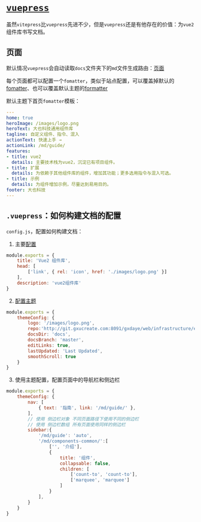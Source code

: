 # [`vuepress`](https://v2.vuepress.vuejs.org/zh/)
虽然`vitepress`比`vuepress`先进不少，但是`vuepress`还是有他存在的价值：为`vue2`组件库书写文档。

## 页面
默认情况`vuepress`会自动读取`docs`文件夹下的`md`文件生成路由：[页面](https://v2.vuepress.vuejs.org/zh/guide/page.html)

每个页面都可以配置一个`fomatter`，类似于站点配置，可以覆盖掉默认的[fomatter](https://v2.vuepress.vuejs.org/zh/reference/frontmatter.html)、也可以覆盖默认主题的[formatter](https://v2.vuepress.vuejs.org/zh/reference/default-theme/frontmatter.html)

默认主题下首页`fomatter`模板：
```yaml
---
home: true
heroImage: /images/logo.png
heroText: 大也科技通用组件库
tagline: 自定义组件、指令、混入
actionText: 快速上手 →
actionLink: /md/guide/
features:
- title: vue2
  details: 主要技术栈为vue2，沉淀已有项目组件。
- title: 扩展
  details: 为依赖于其他组件库的组件，增加其功能；更多选用指令与混入可选。
- title: 示例
  details: 为组件增加示例，尽量达到易用目的。
footer: 大也科技
---
```

## `.vuepress`：如何构建文档的配置

`config.js`，配置如何构建文档：

1. 主要[配置](https://v2.vuepress.vuejs.org/zh/reference/config.html)

```js
module.exports = {
    title: 'Vue2 组件库',
    head: [
        ['link', { rel: 'icon', href: './images/logo.png' }]
    ],
    description: 'vue2组件库'
}
```

2. [配置主题](https://v2.vuepress.vuejs.org/zh/reference/config.html)

```js
module.exports = {
    themeConfig: {
        logo: '/images/logo.png',
        repo:'http://git.gxucreate.com:8091/gxdaye/web/infrastructure/elements',
        docsDir: 'docs',
        docsBranch: 'master',
        editLinks: true,
        lastUpdated: 'Last Updated',
        smoothScroll: true
    }
}
```

3. 使用主题配置，配置页面中的导航栏和侧边栏

```js
module.exports = {
    themeConfig: {
        nav: [
            { text: '指南', link: '/md/guide/' },
        ],
        // 使用 侧边栏对象 不同页面路径下使用不同的侧边栏
        // 使用 侧边栏数组 所有页面使用同样的侧边栏
        sidebar:{
            '/md/guide': 'auto',
            '/md/components-common/':[
                ['', '介绍'],
                {
                    title: '组件',
                    collapsable: false,
                    children: [
                        ['count-to', 'count-to'],
                        ['marquee', 'marquee']
                    ]
                }
            ],
        }
    }
}
```

